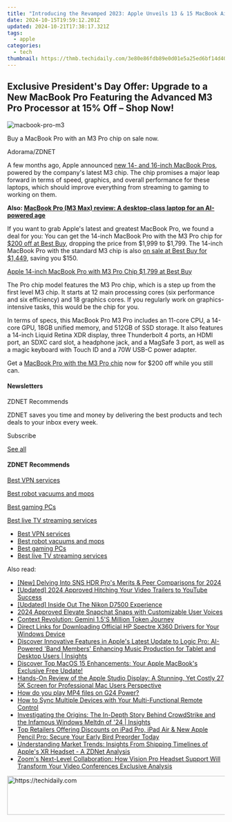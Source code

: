 ```yaml
---
title: "Introducing the Revamped 2023: Apple Unveils 13 & 15 MacBook Air Powered by the Latest M3 Processor – Exclusive Details From ZDNet"
date: 2024-10-15T19:59:12.201Z
updated: 2024-10-21T17:38:17.321Z
tags:
  - apple
categories:
  - tech
thumbnail: https://thmb.techidaily.com/3e80e86fdb89e0d01e5a25ed6bf14d403b0478903fdc0c6822654e31324aff29.jpg
---
```


## Exclusive President's Day Offer: Upgrade to a New MacBook Pro Featuring the Advanced M3 Pro Processor at 15% Off – Shop Now!

![macbook-pro-m3](https://www.zdnet.com/a/img/resize/56dc451753799efee98800d90983edaff0dbb0d0/2023/11/06/62d05d80-dcc0-485c-813d-9d4e7beaf933/dsc02609-enhanced-nr.jpg?auto=webp&width=1280)

Buy a MacBook Pro with an M3 Pro chip on sale now.

Adorama/ZDNET

A few months ago, Apple announced [new 14- and 16-inch MacBook Pros](https://www.zdnet.com/article/everything-apple-announced-at-its-october-scary-fast-event-m3-macbook-pro-24-inch-imac-more/), powered by the company's latest M3 chip. The chip promises a major leap forward in terms of speed, graphics, and overall performance for these laptops, which should improve everything from streaming to gaming to working on them. 

**Also: [MacBook Pro (M3 Max) review: A desktop-class laptop for an AI-powered age](https://www.zdnet.com/article/macbook-pro-m3-max-review/)**

If you want to grab Apple's latest and greatest MacBook Pro, we found a deal for you: You can get the 14-inch MacBook Pro with the M3 Pro chip for [$200 off at Best Buy](https://shop-links.co/link/?url=https%3A%2F%2Fwww.bestbuy.com%2Fsite%2Fapple-macbook-pro-14-laptop-m3-pro-chip-18gb-memory-14-core-gpu-512gb-ssd-latest-model-space-black%2F6534615.p%3F&publisher_slug=itechdaily19598&exclusive=1), dropping the price from $1,999 to $1,799\. The 14-inch MacBook Pro with the standard M3 chip is also [on sale at Best Buy for $1,449](https://shop-links.co/link/?url=https%3A%2F%2Fwww.bestbuy.com%2Fsite%2Fapple-macbook-pro-14-laptop-m3-chip-8gb-memory-10-core-gpu-512gb-ssd-latest-model-space-gray%2F6534641.p%3F&publisher_slug=itechdaily19598&exclusive=1), saving you $150\. 

[Apple 14-inch MacBook Pro with M3 Pro Chip $1,799 at Best Buy](https://shop-links.co/link/?url=https%3A%2F%2Fwww.bestbuy.com%2Fsite%2Fapple-macbook-pro-14-laptop-m3-pro-chip-18gb-memory-14-core-gpu-512gb-ssd-latest-model-space-black%2F6534615.p%3FskuId%3D6534615&publisher_slug=itechdaily19598&exclusive=1)

The Pro chip model features the M3 Pro chip, which is a step up from the first level M3 chip. It starts at 12 main processing cores (six performance and six efficiency) and 18 graphics cores. If you regularly work on graphics-intensive tasks, this would be the chip for you.

In terms of specs, this MacBook Pro M3 Pro includes an 11-core CPU, a 14-core GPU, 18GB unified memory, and 512GB of SSD storage. It also features a 14-inch Liquid Retina XDR display, three Thunderbolt 4 ports, an HDMI port, an SDXC card slot, a headphone jack, and a MagSafe 3 port, as well as a magic keyboard with Touch ID and a 70W USB-C power adapter. 

Get a [MacBook Pro with the M3 Pro chip](https://shop-links.co/link/?url=https%3A%2F%2Fwww.bestbuy.com%2Fsite%2Fapple-macbook-pro-14-laptop-m3-pro-chip-18gb-memory-14-core-gpu-512gb-ssd-latest-model-space-black%2F6534615.p%3F&publisher_slug=itechdaily19598&exclusive=1) now for $200 off while you still can. 

#### Newsletters

ZDNET Recommends

ZDNET saves you time and money by delivering the best products and tech deals to your inbox every week.

 Subscribe

[See all](https://www.zdnet.com/newsletters/)

#### **ZDNET** Recommends

[Best VPN services](https://www.zdnet.com/article/best-vpn/ "Best VPN services")

[Best robot vacuums and mops](https://www.zdnet.com/article/best-robot-vacuum-mop/ "Best robot vacuums and mops")

[Best gaming PCs](https://www.zdnet.com/article/best-gaming-pc/ "Best gaming PCs")

[Best live TV streaming services](https://www.zdnet.com/article/best-live-tv-streaming-service/ "Best live TV streaming services")

* [Best VPN services](https://www.zdnet.com/article/best-vpn/ "Best VPN services")
* [Best robot vacuums and mops](https://www.zdnet.com/article/best-robot-vacuum-mop/ "Best robot vacuums and mops")
* [Best gaming PCs](https://www.zdnet.com/article/best-gaming-pc/ "Best gaming PCs")
* [Best live TV streaming services](https://www.zdnet.com/article/best-live-tv-streaming-service/ "Best live TV streaming services")

<ins class="adsbygoogle"
     style="display:block"
     data-ad-format="autorelaxed"
     data-ad-client="ca-pub-7571918770474297"
     data-ad-slot="1223367746"></ins>

<ins class="adsbygoogle"
     style="display:block"
     data-ad-client="ca-pub-7571918770474297"
     data-ad-slot="8358498916"
     data-ad-format="auto"
     data-full-width-responsive="true"></ins>

<span class="atpl-alsoreadstyle">Also read:</span>
<div><ul>
<li><a href="https://fox-helps.techidaily.com/new-delving-into-sns-hdr-pros-merits-and-peer-comparisons-for-2024/"><u>[New] Delving Into SNS HDR Pro's Merits & Peer Comparisons for 2024</u></a></li>
<li><a href="https://eaxpv-info.techidaily.com/updated-2024-approved-hitching-your-video-trailers-to-youtube-success/"><u>[Updated] 2024 Approved Hitching Your Video Trailers to YouTube Success</u></a></li>
<li><a href="https://extra-approaches.techidaily.com/updated-inside-out-the-nikon-d7500-experience/"><u>[Updated] Inside Out The Nikon D7500 Experience</u></a></li>
<li><a href="https://snapchat-videos.techidaily.com/2024-approved-elevate-snapchat-snaps-with-customizable-user-voices/"><u>2024 Approved Elevate Snapchat Snaps with Customizable User Voices</u></a></li>
<li><a href="https://tech-savvy.techidaily.com/context-revolution-gemini-15s-million-token-journey/"><u>Context Revolution: Gemini 1.5'S Million Token Journey</u></a></li>
<li><a href="https://hardware-updates.techidaily.com/direct-links-for-downloading-official-hp-spectre-x360-drivers-for-your-windows-device/"><u>Direct Links for Downloading Official HP Spectre X360 Drivers for Your Windows Device</u></a></li>
<li><a href="https://tech-hub.techidaily.com/discover-innovative-features-in-apples-latest-update-to-logic-pro-ai-powered-band-members-enhancing-music-production-for-tablet-and-desktop-users-insights.m104/"><u>Discover Innovative Features in Apple's Latest Update to Logic Pro: AI-Powered 'Band Members' Enhancing Music Production for Tablet and Desktop Users | Insights</u></a></li>
<li><a href="https://tech-hub.techidaily.com/discover-top-macos-15-enhancements-your-apple-macbooks-exclusive-free-update/"><u>Discover Top MacOS 15 Enhancements: Your Apple MacBook's Exclusive Free Update!</u></a></li>
<li><a href="https://tech-hub.techidaily.com/hands-on-review-of-the-apple-studio-display-a-stunning-yet-costly-27-5k-screen-for-professional-mac-users-perspective/"><u>Hands-On Review of the Apple Studio Display: A Stunning, Yet Costly 27 5K Screen for Professional Mac Users Perspective</u></a></li>
<li><a href="https://phone-solutions.techidaily.com/how-do-you-play-mp4-files-on-g24-power-by-aiseesoft-video-converter-play-mp4-on-android/"><u>How do you play MP4 files on G24 Power?</u></a></li>
<li><a href="https://technical-tips.techidaily.com/how-to-sync-multiple-devices-with-your-multi-functional-remote-control/"><u>How to Sync Multiple Devices with Your Multi-Functional Remote Control</u></a></li>
<li><a href="https://tech-hub.techidaily.com/investigating-the-origins-the-in-depth-story-behind-crowdstrike-and-the-infamous-windows-meltdn-of-24-insights/"><u>Investigating the Origins: The In-Depth Story Behind CrowdStrike and the Infamous Windows Meltdn of '24 | Insights</u></a></li>
<li><a href="https://tech-hub.techidaily.com/top-retailers-offering-discounts-on-ipad-pro-ipad-air-and-new-apple-pencil-pro-secure-your-early-bird-preorder-today/"><u>Top Retailers Offering Discounts on iPad Pro, iPad Air & New Apple Pencil Pro: Secure Your Early Bird Preorder Today</u></a></li>
<li><a href="https://tech-hub.techidaily.com/understanding-market-trends-insights-from-shipping-timelines-of-apples-xr-headset-a-zdnet-analysis/"><u>Understanding Market Trends: Insights From Shipping Timelines of Apple's XR Headset - A ZDNet Analysis</u></a></li>
<li><a href="https://tech-hub.techidaily.com/zooms-next-level-collaboration-how-vision-pro-headset-support-will-transform-your-video-conferences-exclusive-analysis/"><u>Zoom's Next-Level Collaboration: How Vision Pro Headset Support Will Transform Your Video Conferences Exclusive Analysis</u></a></li>
</ul></div>

<!-- affiliate ads begin -->
<a href="https://bluettiit.sjv.io/c/5597632/2148129/17093" target="_top" id="2148129">
  <img src="//a.impactradius-go.com/display-ad/17093-2148129" border="0" alt="https://techidaily.com" width="728" height="90"/>
</a>
<img height="0" width="0" src="https://bluettiit.sjv.io/i/5597632/2148129/17093" style="position:absolute;visibility:hidden;" border="0" />
<!-- affiliate ads end -->

